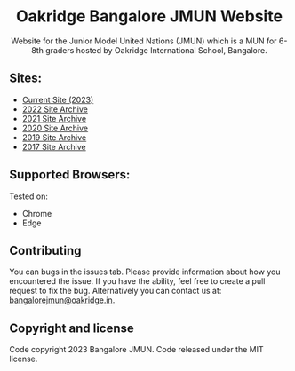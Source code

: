 <p align="center">

  <h1 align="center">Oakridge Bangalore JMUN Website</h1>

  <p align="center">
    Website for the Junior Model United Nations (JMUN) which is a MUN for 6-8th graders hosted by Oakridge International School, Bangalore.
  </p>
</p>

## Sites:
- [Current Site (2023)](https://bangalorejmun.in)
- [2022 Site Archive](https://bangalorejmun.in/Archives/2022)
- [2021 Site Archive](https://bangalorejmun.in/Archives/2021)
- [2020 Site Archive](https://bangalorejmun.in/Archives/2020)
- [2019 Site Archive](https://bangalorejmun.in/Archives/2019)
- [2017 Site Archive](https://bangalorejmun.in/Archives/2017)

## Supported Browsers:
Tested on:

- Chrome
- Edge

## Contributing
You can bugs in the issues tab. Please provide information about how you encountered the issue. If you have the ability, feel free to create a pull request to fix the bug. Alternatively you can contact us at: <a href="mailto:bangalorejmun@oakridge.in" target="_blank">bangalorejmun@oakridge.in</a>. 

## Copyright and license
Code copyright 2023 Bangalore JMUN. Code released under the MIT license.

